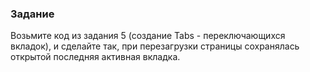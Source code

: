 ### Задание

Возьмите код из задания 5 (создание Tabs - переключающихся вкладок),
и сделайте так, при перезагрузки страницы сохранялась открытой последняя активная вкладка. 
